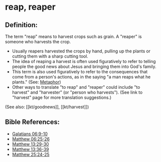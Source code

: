 # reap, reaper #

## Definition: ##

The term  "reap" means to harvest crops such as grain. A "reaper" is someone who harvests the crop.

* Usually reapers harvested the crops by hand, pulling up the plants or cutting them with a sharp cutting tool.
* The idea of reaping a harvest is often used figuratively to refer to telling people the good news about Jesus and bringing them into God's family.
* This term is also used figuratively to refer to the consequences that come from a person's actions, as in the saying "a man reaps what he plants."  (See: [Metaphor](en/ta-vol1/translate/man/figs-metaphor))
* Other ways to translate "to reap" and "reaper" could include "to harvest" and "harvester" (or "person who harvests"). (See link to "harvest" page for more translation suggestions.)

(See also: [[kt/goodnews]], [[kt/harvest]])

## Bible References: ##

* [Galatians 06:9-10](en/tn/gal/help/06/09)
* [Matthew 06:25-26](en/tn/mat/help/06/25)
* [Matthew 13:29-30](en/tn/mat/help/13/29)
* [Matthew 13:36-39](en/tn/mat/help/13/36)
* [Matthew 25:24-25](en/tn/mat/help/25/24)